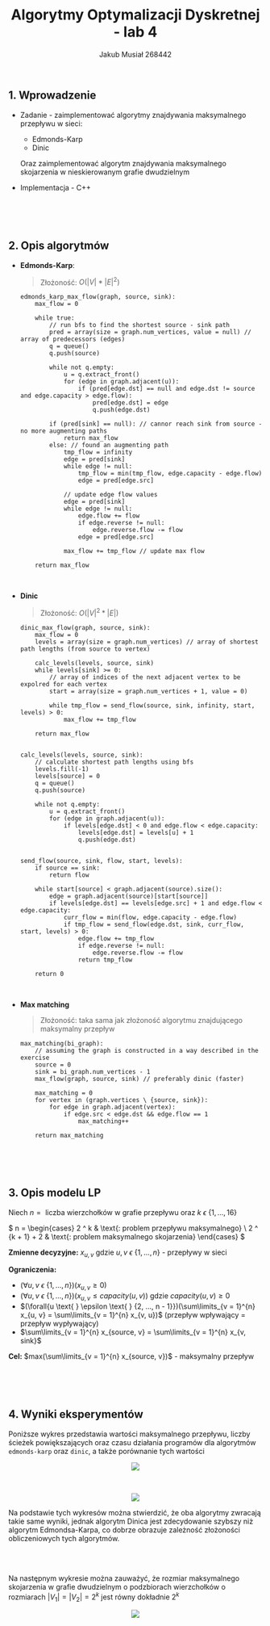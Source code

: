 <script type="text/javascript"
  src="https://cdnjs.cloudflare.com/ajax/libs/mathjax/2.7.0/MathJax.js?config=TeX-AMS_CHTML">
</script>
<script type="text/x-mathjax-config">
  MathJax.Hub.Config({
    tex2jax: {
      inlineMath: [['$','$'], ['\\(','\\)']],
      processEscapes: true},
      jax: ["input/TeX","input/MathML","input/AsciiMath","output/CommonHTML"],
      extensions: ["tex2jax.js","mml2jax.js","asciimath2jax.js","MathMenu.js","MathZoom.js","AssistiveMML.js", "[Contrib]/a11y/accessibility-menu.js"],
      TeX: {
      extensions: ["AMSmath.js","AMSsymbols.js","noErrors.js","noUndefined.js"],
      equationNumbers: {
      autoNumber: "AMS"
      }
    }
  });
</script>

<div align="center">

# Algorytmy Optymalizacji Dyskretnej - lab 4

Jakub Musiał 268442

<div align="left">

<br />

## 1. Wprowadzenie

* Zadanie - zaimplementować algorytmy znajdywania maksymalnego przepływu w sieci:
    * Edmonds-Karp
    * Dinic

    Oraz zaimplementować algorytm znajdywania maksymalnego skojarzenia w nieskierowanym grafie dwudzielnym 

* Implementacja - C++

<br />
<br />
<br />

## 2. Opis algorytmów

* **Edmonds-Karp**:

    > Złożoność: $O(|V| * |E|^2)$

    ```
    edmonds_karp_max_flow(graph, source, sink):
        max_flow = 0

        while true:
            // run bfs to find the shortest source - sink path
            pred = array(size = graph.num_vertices, value = null) // array of predecessors (edges)
            q = queue()
            q.push(source)

            while not q.empty:
                u = q.extract_front()
                for (edge in graph.adjacent(u)):
                    if (pred[edge.dst] == null and edge.dst != source and edge.capacity > edge.flow):
                        pred[edge.dst] = edge
                        q.push(edge.dst)

            if (pred[sink] == null): // cannor reach sink from source - no more augmenting paths
                return max_flow
            else: // found an augmenting path
                tmp_flow = infinity
                edge = pred[sink]
                while edge != null:
                    tmp_flow = min(tmp_flow, edge.capacity - edge.flow)
                    edge = pred[edge.src]

                // update edge flow values
                edge = pred[sink]
                while edge != null:
                    edge.flow += flow
                    if edge.reverse != null:
                        edge.reverse.flow -= flow
                    edge = pred[edge.src]

                max_flow += tmp_flow // update max flow

        return max_flow
    ```

<br />

* **Dinic**

    > Złożoność: $O(|V|^2 * |E|)$

    ```
    dinic_max_flow(graph, source, sink):
        max_flow = 0
        levels = array(size = graph.num_vertices) // array of shortest path lengths (from source to vertex)

        calc_levels(levels, source, sink)
        while levels[sink] >= 0:
            // array of indices of the next adjacent vertex to be expolred for each vertex 
            start = array(size = graph.num_vertices + 1, value = 0)

            while tmp_flow = send_flow(source, sink, infinity, start, levels) > 0:
                max_flow += tmp_flow

        return max_flow


    calc_levels(levels, source, sink):
        // calculate shortest path lengths using bfs
        levels.fill(-1)
        levels[source] = 0
        q = queue()
        q.push(source)

        while not q.empty:
            u = q.extract_front()   
            for (edge in graph.adjacent(u)):
                if levels[edge.dst] < 0 and edge.flow < edge.capacity:
                    levels[edge.dst] = levels[u] + 1
                    q.push(edge.dst)


    send_flow(source, sink, flow, start, levels):
        if source == sink:
            return flow

        while start[source] < graph.adjacent(source).size():
            edge = graph.adjacent(source)[start[source]]
            if levels[edge.dst] == levels[edge.src] + 1 and edge.flow < edge.capacity:
                curr_flow = min(flow, edge.capacity - edge.flow)
                if tmp_flow = send_flow(edge.dst, sink, curr_flow, start, levels) > 0:
                    edge.flow += tmp_flow
                    if edge.reverse != null:
                        edge.reverse.flow -= flow
                    return tmp_flow

        return 0
    ```

<br />

* **Max matching**

    > Złożoność: taka sama jak złożoność algorytmu znajdującego maksymalny przepływ

    ```
    max_matching(bi_graph):
        // assuming the graph is constructed in a way described in the exercise
        source = 0
        sink = bi_graph.num_vertices - 1
        max_flow(graph, source, sink) // preferably dinic (faster)
    
        max_matching = 0
        for vertex in (graph.vertices \ {source, sink}):
            for edge in graph.adjacent(vertex):
                if edge.src < edge.dst && edge.flow == 1
                    max_matching++
        
        return max_matching
    ```

<br />
<br />
<br />

## 3. Opis modelu LP

Niech $n = \text{ liczba wierzchołków w grafie przepływu}$ oraz $k \text{ } \epsilon \text{ } \{1, ..., 16\}$

$
n = 
    \begin{cases}
    2 ^ k               & \text{: problem przepływu maksymalnego} \\
    2 ^ {k + 1} + 2     & \text{: problem maksymalnego skojarzenia}
    \end{cases}
$

**Zmienne decyzyjne:** $x_{u, v} \text{ gdzie } u, v \text{ } \epsilon \text{ } \{1, ..., n\}$ - przepływy w sieci

**Ograniczenia:** 
* $(\forall{u, v \text{ } \epsilon \text{ } \{1, ..., n\}})(x_{u, v} \geq 0)$
* $(\forall{u, v \text{ } \epsilon \text{ } \{1, ..., n\}})(x_{u, v} \leq capacity(u, v)) \text{ gdzie } capacity(u, v) \geq 0$
* $(\forall{u \text{ } \epsilon \text{ } {2, ..., n - 1}})(\sum\limits_{v = 1}^{n} x_{u, v} = \sum\limits_{v = 1}^{n} x_{v, u})$ (przepływ wpływający = przepływ wypływający)
* $\sum\limits_{v = 1}^{n} x_{source, v} = \sum\limits_{v = 1}^{n} x_{v, sink}$

**Cel:** $max(\sum\limits_{v = 1}^{n} x_{source, v})$ - maksymalny przepływ

<br />
<br />
<br />

## 4. Wyniki eksperymentów

Poniższe wykres przedstawia wartości maksymalnego przepływu, liczby ścieżek powiększających oraz czasu działania programów dla algorytmów `edmonds-karp` oraz `dinic`, a także porównanie tych wartości

<div align="center">

![](project/plots/edmonds-karp_and_dinic.png)

<br />

![](project/plots/edmonds-karp_vs_dinic.png)

<div align="left">

Na podstawie tych wykresów można stwierdzić, że oba algorytmy zwracają takie same wyniki, jednak algorytm Dinica jest zdecydowanie szybszy niż algorytm Edmondsa-Karpa, co dobrze obrazuje zależność złożoności obliczeniowych tych algorytmów.

<br />
<br />

Na następnym wykresie można zauważyć, że rozmiar maksymalnego skojarzenia w grafie dwudzielnym o podzbiorach wierzchołków o rozmiarach $|V_1| = |V_2| = 2^k$ jest równy dokładnie $2^k$

<div align="center">

![](project/plots/matchings.png)

<div align="left">

